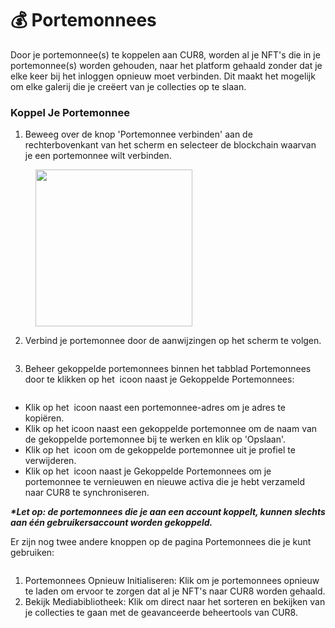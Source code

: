 # 💰 Portemonnees

Door je portemonnee(s) te koppelen aan CUR8, worden al je NFT's die in je portemonnee(s) worden gehouden, naar het platform gehaald zonder dat je elke keer bij het inloggen opnieuw moet verbinden. Dit maakt het mogelijk om elke galerij die je creëert van je collecties op te slaan.

### Koppel Je Portemonnee



1. Beweeg over de knop 'Portemonnee verbinden' aan de rechterbovenkant van het scherm en selecteer de blockchain waarvan je een portemonnee wilt verbinden.

<figure><img src="../../.gitbook/assets/Screenshot 2025-01-03 at 08.19.33.png" alt="" width="251"><figcaption></figcaption></figure>

2. Verbind je portemonnee door de aanwijzingen op het scherm te volgen.

<figure><img src="../../.gitbook/assets/Screenshot 2024-07-10 at 08.29.48.png" alt=""><figcaption></figcaption></figure>

3. Beheer gekoppelde portemonnees binnen het tabblad Portemonnees door te klikken op het <img src="../../.gitbook/assets/Screenshot 2024-04-11 at 11.50.54.png" alt="" data-size="line"> icoon naast je Gekoppelde Portemonnees:

<figure><img src="../../.gitbook/assets/Screenshot 2025-02-21 at 09.26.08.png" alt=""><figcaption></figcaption></figure>

* Klik op het <img src="../../.gitbook/assets/Screenshot 2025-02-21 at 09.27.01.png" alt="" data-size="line"> icoon naast een portemonnee-adres om je adres te kopiëren.
* Klik op het <img src="../../.gitbook/assets/Screenshot 2024-04-11 at 11.50.54.png" alt="" data-size="line">icoon naast een gekoppelde portemonnee om de naam van de gekoppelde portemonnee bij te werken en klik op 'Opslaan'.
* Klik op het <img src="../../.gitbook/assets/Screenshot 2024-12-03 at 12.29.13.png" alt="" data-size="line"> icoon om de gekoppelde portemonnee uit je profiel te verwijderen.
* Klik op het <img src="../../.gitbook/assets/Screenshot 2024-12-03 at 12.29.51.png" alt="" data-size="line"> icoon naast je Gekoppelde Portemonnees om je portemonnee te vernieuwen en nieuwe activa die je hebt verzameld naar CUR8 te synchroniseren.

_**\*Let op: de portemonnees die je aan een account koppelt, kunnen slechts aan één gebruikersaccount worden gekoppeld.**_

Er zijn nog twee andere knoppen op de pagina Portemonnees die je kunt gebruiken:



<figure><img src="../../.gitbook/assets/Screenshot 2025-02-21 at 09.28.03.png" alt=""><figcaption></figcaption></figure>

1. Portemonnees Opnieuw Initialiseren: Klik om je portemonnees opnieuw te laden om ervoor te zorgen dat al je NFT's naar CUR8 worden gehaald.
2. Bekijk Mediabibliotheek: Klik om direct naar het sorteren en bekijken van je collecties te gaan met de geavanceerde beheertools van CUR8.
